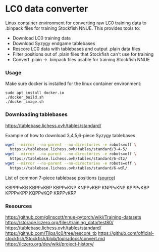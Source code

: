 # LC0 data converter

Linux container environment for converting raw LC0 training data to .binpack files for training Stockfish NNUE. This provides tools to:

* Download LC0 training data
* Download Syzygy endgame tablebases
* Rescore LC0 data with tablebases and output .plain data files
* Filter positions out of .plain files that Stockfish can't use for training
* Convert .plain -> .binpack files usable for training Stockfish NNUE


### Usage

Make sure docker is installed for the linux container environment:

```
sudo apt install docker.io
./docker_build.sh
./docker_image.sh
```


### Downloading tablebases

https://tablebase.lichess.ovh/tables/standard/

Example of how to download 3,4,5,6-piece Syzygy tablebases

```bash
wget --mirror --no-parent --no-directories -e robots=off \
  https://tablebase.lichess.ovh/tables/standard/3-4-5/
wget --mirror --no-parent --no-directories -e robots=off \
  https://tablebase.lichess.ovh/tables/standard/6-dtz/
wget --mirror --no-parent --no-directories -e robots=off \
  https://tablebase.lichess.ovh/tables/standard/6-wdl/
```

List of common 7-piece tablebase positions ([source](https://groups.google.com/g/fishcooking/c/chP0S4jXTxU))

KBPPPvKB
KBPPvKBP
KBPPvKNP
KNPPvKBP
KNPPvKNP
KPPPvKBP
KPPPvKPP
KQPPvKQP
KRPPvKRP


### Resources

https://github.com/glinscott/nnue-pytorch/wiki/Training-datasets
https://storage.lczero.org/files/training_data/test80/
https://tablebase.lichess.ovh/tables/standard/
https://github.com/Tilps/lc0/tree/rescore_tb
https://github.com/official-stockfish/Stockfish/blob/tools/docs/convert.md
https://lczero.org/dev/wiki/project-history/
